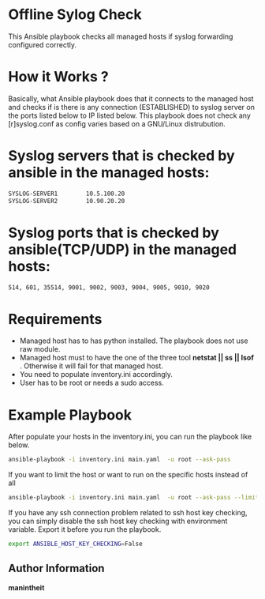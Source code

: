 Offline Sylog Check
=========

This Ansible playbook checks all managed hosts if syslog forwarding configured correctly.

How it Works ?
=========
Basically, what Ansible playbook does that it connects to the managed host  and checks if is there is any connection (ESTABLISHED) to syslog server on the ports listed below to IP listed below. This playbook does not check any [r]syslog.conf  as config  varies based on a GNU/Linux distrubution.

Syslog servers that is checked by ansible in the managed hosts:
==========
```bash
SYSLOG-SERVER1        10.5.100.20
SYSLOG-SERVER2        10.90.20.20
```

Syslog ports that is checked by ansible(TCP/UDP) in the managed hosts:
=========
```bash
514, 601, 35514, 9001, 9002, 9003, 9004, 9005, 9010, 9020
```

 Requirements
============
- Managed host has to has python installed. The playbook does not use raw module.
- Managed host must to have the one of the three tool **netstat || ss || lsof** . Otherwise it will fail for that managed host.
- You need to populate inventory.ini accordingly. 
- User has to be root or needs a sudo access.

Example Playbook
==============
After populate your hosts in the inventory.ini, you can run the playbook like below.

``` bash
ansible-playbook -i inventory.ini main.yaml  -u root --ask-pass 
```

If you want to limit the host or want to run on the specific hosts instead of all
``` bash
ansible-playbook -i inventory.ini main.yaml  -u root --ask-pass --limit '<hostname1> <hostname2>'
```

If you  have any ssh connection problem related to ssh host key checking, you can simply disable the ssh host key checking with environment variable. Export it before you run the playbook.

``` bash
export ANSIBLE_HOST_KEY_CHECKING=False
```


Author Information
------------------

**manintheit**

